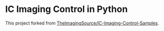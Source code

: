 # IC Imaging Control in Python
This project forked from [TheImagingSource/IC-Imaging-Control-Samples](https://github.com/TheImagingSource/IC-Imaging-Control-Samples).

